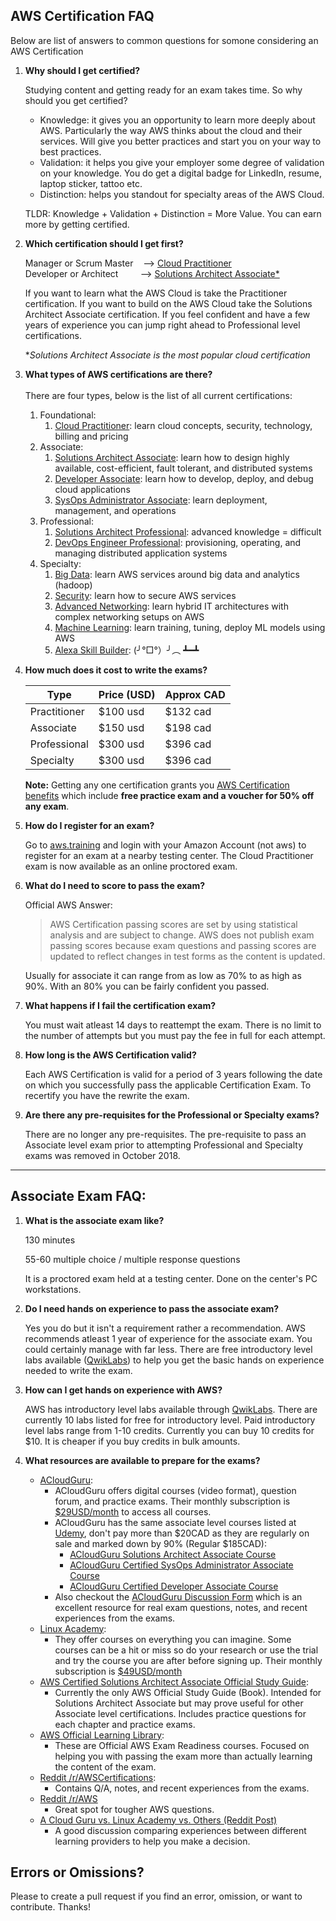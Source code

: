 ## AWS Certification FAQ 

Below are list of answers to common questions for somone considering an AWS Certification

1. **Why should I get certified?**
    
    Studying content and getting ready for an exam takes time. So why should you get certified?
    - Knowledge: it gives you an opportunity to learn more deeply about AWS. Particularly the way AWS thinks about the cloud and their services. Will give you better practices and start you on your way to best practices.
    - Validation: it helps you give your employer some degree of validation on your knowledge. You do get a digital badge for LinkedIn, resume, laptop sticker, tattoo etc.
    - Distinction: helps you standout for specialty areas of the AWS Cloud.
    
    TLDR: Knowledge + Validation + Distinction = More Value. You can earn more by getting certified.

1. **Which certification should I get first?**
    
    Manager or Scrum Master &nbsp;&nbsp; --> [Cloud Practitioner](https://aws.amazon.com/certification/certified-cloud-practitioner/) <br/>
    Developer or Architect &nbsp;&nbsp;&nbsp;&nbsp;&nbsp;&nbsp;&nbsp; --> [Solutions Architect Associate*](https://aws.amazon.com/certification/certified-solutions-architect-associate/) <br/>

    If you want to learn what the AWS Cloud is take the Practitioner certification. If you want to build on the AWS Cloud take the Solutions Architect Associate certification.  If you feel confident and have a few years of experience you can jump right ahead to Professional level certifications.

    *<i>Solutions Architect Associate is the most popular cloud certification</i>

1. **What types of AWS certifications are there?** <br/><br/>
There are four types, below is the list of all current certifications:
    1. Foundational:
        1. [Cloud Practitioner](https://aws.amazon.com/certification/certified-cloud-practitioner/): learn cloud concepts, security, technology, billing and pricing
    1. Associate:
        1. [Solutions Architect Associate](https://aws.amazon.com/certification/certified-solutions-architect-associate/): learn how to design highly available, cost-efficient, fault tolerant, and distributed systems
        1. [Developer Associate](https://aws.amazon.com/certification/certified-developer-associate/): learn how to develop, deploy, and debug cloud applications
        1. [SysOps Administrator Associate](https://aws.amazon.com/certification/certified-sysops-admin-associate/): learn deployment, management, and operations
    1. Professional:
        1. [Solutions Architect Professional](https://aws.amazon.com/certification/certified-solutions-architect-professional/): advanced knowledge = difficult
        1. [DevOps Engineer Professional](https://aws.amazon.com/certification/certified-devops-engineer-professional/): provisioning, operating, and managing distributed application systems
    1. Specialty:
        1. [Big Data](https://aws.amazon.com/certification/certified-big-data-specialty/): learn AWS services around big data and analytics (hadoop)
        1. [Security](https://aws.amazon.com/certification/certified-security-specialty/): learn how to secure AWS services
        1. [Advanced Networking](https://aws.amazon.com/certification/certified-advanced-networking-specialty/): learn hybrid IT architectures with complex networking setups on AWS
        1. [Machine Learning](https://aws.amazon.com/certification/certified-machine-learning-specialty/): learn training, tuning, deploy ML models using AWS
        1. [Alexa Skill Builder](https://aws.amazon.com/certification/certified-alexa-skill-builder-specialty/):  (╯°□°）╯︵ ┻━┻

1. **How much does it cost to write the exams?**
    <table>
    <thead>
    <tr>
    <th>Type</th>
    <th>Price (USD)</th>
    <th>Approx CAD</th>
    </tr>
    </thead>
    <tr>
    <td>Practitioner</td>
    <td>$100 usd</td>
    <td>$132 cad</td>
    </tr>
    <tr>
    <td>Associate</td>
    <td>$150 usd</td>
    <td>$198 cad</td>
    </tr>
    <tr>
    <td>Professional</td>
    <td>$300 usd</td>
    <td>$396 cad</td>
    </tr>
    <tr>
    <td>Specialty</td>
    <td>$300 usd</td>
    <td>$396 cad</td>
    </tr>
    </table>

    **Note:** Getting any one certification grants you [AWS Certification benefits](https://aws.amazon.com/certification/benefits/) which include **free practice exam and a voucher for 50% off any exam**.
    
1.  **How do I register for an exam?**

    Go to [aws.training](https://www.aws.training/Dashboard) and login with your Amazon Account (not aws) to register for an exam at a nearby testing center. The Cloud Practitioner exam is now available as an online proctored exam.

1. **What do I need to score to pass the exam?**

    Official AWS Answer:
    >AWS Certification passing scores are set by using statistical analysis and are subject to change. AWS does not publish exam passing scores because exam questions and passing scores are updated to reflect changes in test forms as the content is updated. 

    Usually for associate it can range from as low as 70% to as high as 90%. With an 80% you can be fairly confident you passed.

1. **What happens if I fail the certification exam?**

    You must wait atleast 14 days to reattempt the exam. There is no limit to the number of attempts but you must pay the fee in full for each attempt. 
    
1. **How long is the AWS Certification valid?**
    
    Each AWS Certification is valid for a period of 3 years following the date on which you successfully pass the applicable Certification Exam. To recertify you have the rewrite the exam.
    
1. **Are there any pre-requisites for the Professional or Specialty exams?**

    There are no longer any pre-requisites. The pre-requisite to pass an Associate level exam prior to attempting Professional and Specialty exams was removed in October 2018.
    
---

## Associate Exam FAQ:
1. **What is the associate exam like?**

    130 minutes

    55-60 multiple choice / multiple response questions
    
    It is a proctored exam held at a testing center. Done on the center's PC workstations.

1. **Do I need hands on experience to pass the associate exam?**

    Yes you do but it isn't a requirement rather a recommendation. AWS recommends atleast 1 year of experience for the associate exam. You could certainly manage with far less. There are free introductory level labs available ([QwikLabs](https://amazon.qwiklabs.com/catalog?keywords=introduction%20to&ransack=true)) to help you get the basic hands on experience needed to write the exam.

1. **How can I get hands on experience with AWS?**

    AWS has introductory level labs available through [QwikLabs](https://amazon.qwiklabs.com/catalog?keywords=introduction%20to&ransack=true). There are currently 10 labs listed for free for introductory level. Paid introductory level labs range from 1-10 credits. Currently you can buy 10 credits for $10. It is cheaper if you buy credits in bulk amounts.

1. **What resources are available to prepare for the exams?**
    - [ACloudGuru](https://acloud.guru/):
        - ACloudGuru offers digital courses (video format), question forum, and practice exams. Their monthly subscription is [$29USD/month](https://acloud.guru/pricing) to access all courses.
        - ACloudGuru has the same associate level courses listed at [Udemy](https://www.udemy.com/), don't pay more than $20CAD as they are regularly on sale and marked down by 90% (Regular $185CAD):
            - [ACloudGuru Solutions Architect Associate Course](https://www.udemy.com/aws-certified-solutions-architect-associate/)
            - [ACloudGuru Certified SysOps Administrator Associate Course](https://www.udemy.com/aws-certified-sysops-administrator-associate/)
            - [ACloudGuru Certified Developer Associate Course](https://www.udemy.com/aws-certified-developer-associate/)
        - Also checkout the [ACloudGuru Discussion Form](https://acloud.guru/forums/all/) which is an excellent resource for real exam questions, notes, and recent experiences from the exams.
    - [Linux Academy](https://linuxacademy.com/):
        - They offer courses on everything you can imagine. Some courses can be a hit or miss so do your research or use the trial and try the course you are after before signing up. Their monthly subscription is [$49USD/month](https://linuxacademy.com/pricing/)
    - [AWS Certified Solutions Architect Associate Official Study Guide](https://www.amazon.ca/Certified-Solutions-Architect-Official-Study/dp/1119138558):
        - Currently the only AWS Official Study Guide (Book). Intended for Solutions Architect Associate but may prove useful for other Associate level certifications. Includes practice questions for each chapter and practice exams.
    - [AWS Official Learning Library](https://www.aws.training/LearningLibrary):
        - These are Official AWS Exam Readiness courses. Focused on helping you with passing the exam more than actually learning the content of the exam.
    - [Reddit /r/AWSCertifications](https://www.reddit.com/r/AWSCertifications):
        - Contains Q/A, notes, and recent experiences from the exams.
    - [Reddit /r/AWS](https://www.reddit.com/r/aws)
        - Great spot for tougher AWS questions.
    - [A Cloud Guru vs. Linux Academy vs. Others (Reddit Post)](https://www.reddit.com/r/aws/comments/cg2ioy/a_cloud_guru_vs_linux_academy_vs_others/)
        - A good discussion comparing experiences between different learning providers to help you make a decision.

## Errors or Omissions?
Please to create a pull request if you find an error, omission, or want to contribute. Thanks!